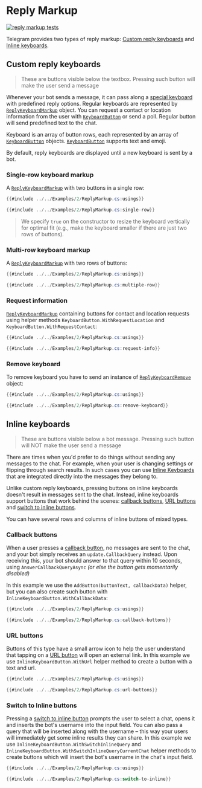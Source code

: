 # Reply Markup

[![reply markup tests](https://img.shields.io/badge/Examples-Reply_Markup-green.svg?style=flat-square)](https://github.com/TelegramBots/Telegram.Bot/blob/master/test/Telegram.Bot.Tests.Integ/ReplyMarkup/ReplyMarkupTests.cs)

Telegram provides two types of reply markup: [Custom reply keyboards](#custom-reply-keyboards) and [Inline keyboards](#inline-keyboards).

## Custom reply keyboards

> These are buttons visible below the textbox. Pressing such button will make the user send a message

Whenever your bot sends a message, it can pass along a [special keyboard](https://core.telegram.org/bots/features#keyboards) with predefined reply options. Regular keyboards are represented by [`ReplyKeyboardMarkup`] object. You can request a contact or location information from the user with [`KeyboardButton`] or send a poll. Regular button will send predefined text to the chat.

Keyboard is an array of button rows, each represented by an array of [`KeyboardButton`] objects. [`KeyboardButton`] supports text and emoji.

By default, reply keyboards are displayed until a new keyboard is sent by a bot.

### Single-row keyboard markup

A [`ReplyKeyboardMarkup`] with two buttons in a single row:

```c#
{{#include ../../Examples/2/ReplyMarkup.cs:usings}}

{{#include ../../Examples/2/ReplyMarkup.cs:single-row}}
```

> We specify `true` on the constructor to resize the keyboard vertically for optimal fit (e.g., make the keyboard smaller if there are just two rows of buttons).

### Multi-row keyboard markup

A [`ReplyKeyboardMarkup`] with two rows of buttons:

```c#
{{#include ../../Examples/2/ReplyMarkup.cs:usings}}

{{#include ../../Examples/2/ReplyMarkup.cs:multiple-row}}
```

### Request information

[`ReplyKeyboardMarkup`] containing buttons for contact and location requests using helper methods `KeyboardButton.WithRequestLocation` and `KeyboardButton.WithRequestContact`:

```c#
{{#include ../../Examples/2/ReplyMarkup.cs:usings}}

{{#include ../../Examples/2/ReplyMarkup.cs:request-info}}
```

### Remove keyboard

To remove keyboard you have to send an instance of [`ReplyKeyboardRemove`] object:

```c#
{{#include ../../Examples/2/ReplyMarkup.cs:usings}}

{{#include ../../Examples/2/ReplyMarkup.cs:remove-keyboard}}
```

## Inline keyboards

> These are buttons visible below a bot message. Pressing such button will NOT make the user send a message

There are times when you'd prefer to do things without sending any messages to the chat. For example, when your user is changing settings or flipping through search results. In such cases you can use [Inline Keyboards] that are integrated directly into the messages they belong to.

Unlike custom reply keyboards, pressing buttons on inline keyboards doesn't result in messages sent to the chat. Instead, inline keyboards support buttons that work behind the scenes: [callback buttons](#callback-buttons), [URL buttons](#url-buttons) and [switch to inline buttons](#switch-to-inline-buttons).

You can have several rows and columns of inline buttons of mixed types.

### Callback buttons

When a user presses a [callback button], no messages are sent to the chat, and your bot simply receives an `update.CallbackQuery` instead.
Upon receiving this, your bot should answer to that query within 10 seconds, using `AnswerCallbackQueryAsync` _(or else the button gets momentarily disabled)_

In this example we use the `AddButton(buttonText, callbackData)` helper, but you can also create such button with `InlineKeyboardButton.WithCallbackData`:

```c#
{{#include ../../Examples/2/ReplyMarkup.cs:usings}}

{{#include ../../Examples/2/ReplyMarkup.cs:callback-buttons}}
```

### URL buttons

Buttons of this type have a small arrow icon to help the user understand that tapping on a [URL button] will open an external link. In this example we use `InlineKeyboardButton.WithUrl` helper method to create a button with a text and url.

```c#
{{#include ../../Examples/2/ReplyMarkup.cs:usings}}

{{#include ../../Examples/2/ReplyMarkup.cs:url-buttons}}
```

### Switch to Inline buttons

Pressing a [switch to inline button] prompts the user to select a chat, opens it and inserts the bot's username into the input field. You can also pass a query that will be inserted along with the username – this way your users will immediately get some inline results they can share. In this example we use `InlineKeyboardButton.WithSwitchInlineQuery` and `InlineKeyboardButton.WithSwitchInlineQueryCurrentChat` helper methods to create buttons which will insert the bot's username in the chat's input field.

```c#
{{#include ../../Examples/2/ReplyMarkup.cs:usings}}

{{#include ../../Examples/2/ReplyMarkup.cs:switch-to-inline}}
```

[`ReplyKeyboardMarkup`]: https://core.telegram.org/bots/api/#replykeyboardmarkup
[`KeyboardButton`]: https://core.telegram.org/bots/api/#keyboardbutton
[Inline Keyboards]: https://core.telegram.org/bots/features#inline-keyboards
[callback button]: https://core.telegram.org/bots/2-0-intro#callback-buttons
[URL button]: https://core.telegram.org/bots/2-0-intro#url-buttons
[switch to inline button]: https://core.telegram.org/bots/2-0-intro#switch-to-inline-buttons
[`ReplyKeyboardRemove`]: https://core.telegram.org/bots/api#replykeyboardremove
